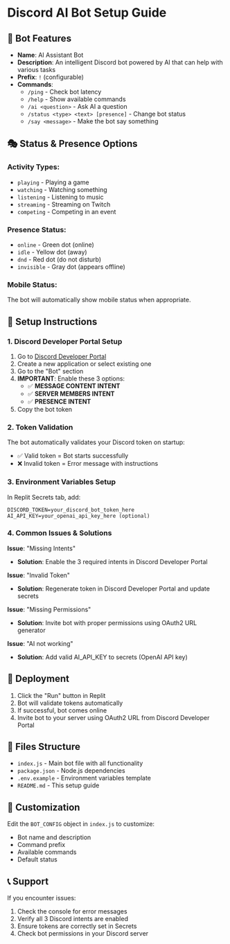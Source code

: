 
# Discord AI Bot Setup Guide

## 🤖 Bot Features

- **Name**: AI Assistant Bot
- **Description**: An intelligent Discord bot powered by AI that can help with various tasks
- **Prefix**: `!` (configurable)
- **Commands**:
  - `/ping` - Check bot latency
  - `/help` - Show available commands
  - `/ai <question>` - Ask AI a question
  - `/status <type> <text> [presence]` - Change bot status
  - `/say <message>` - Make the bot say something

## 🎭 Status & Presence Options

### Activity Types:
- `playing` - Playing a game
- `watching` - Watching something
- `listening` - Listening to music
- `streaming` - Streaming on Twitch
- `competing` - Competing in an event

### Presence Status:
- `online` - Green dot (online)
- `idle` - Yellow dot (away)
- `dnd` - Red dot (do not disturb)
- `invisible` - Gray dot (appears offline)

### Mobile Status:
The bot will automatically show mobile status when appropriate.

## 🔑 Setup Instructions

### 1. Discord Developer Portal Setup

1. Go to [Discord Developer Portal](https://discord.com/developers/applications)
2. Create a new application or select existing one
3. Go to the "Bot" section
4. **IMPORTANT**: Enable these 3 options:
   - ✅ **MESSAGE CONTENT INTENT**
   - ✅ **SERVER MEMBERS INTENT** 
   - ✅ **PRESENCE INTENT**
5. Copy the bot token

### 2. Token Validation

The bot automatically validates your Discord token on startup:
- ✅ Valid token = Bot starts successfully
- ❌ Invalid token = Error message with instructions

### 3. Environment Variables Setup

In Replit Secrets tab, add:
```
DISCORD_TOKEN=your_discord_bot_token_here
AI_API_KEY=your_openai_api_key_here (optional)
```

### 4. Common Issues & Solutions

**Issue**: "Missing Intents"
- **Solution**: Enable the 3 required intents in Discord Developer Portal

**Issue**: "Invalid Token"
- **Solution**: Regenerate token in Discord Developer Portal and update secrets

**Issue**: "Missing Permissions"
- **Solution**: Invite bot with proper permissions using OAuth2 URL generator

**Issue**: "AI not working"
- **Solution**: Add valid AI_API_KEY to secrets (OpenAI API key)

## 🚀 Deployment

1. Click the "Run" button in Replit
2. Bot will validate tokens automatically
3. If successful, bot comes online
4. Invite bot to your server using OAuth2 URL from Discord Developer Portal

## 📁 Files Structure

- `index.js` - Main bot file with all functionality
- `package.json` - Node.js dependencies
- `.env.example` - Environment variables template
- `README.md` - This setup guide

## 🔧 Customization

Edit the `BOT_CONFIG` object in `index.js` to customize:
- Bot name and description
- Command prefix
- Available commands
- Default status

## 📞 Support

If you encounter issues:
1. Check the console for error messages
2. Verify all 3 Discord intents are enabled
3. Ensure tokens are correctly set in Secrets
4. Check bot permissions in your Discord server

